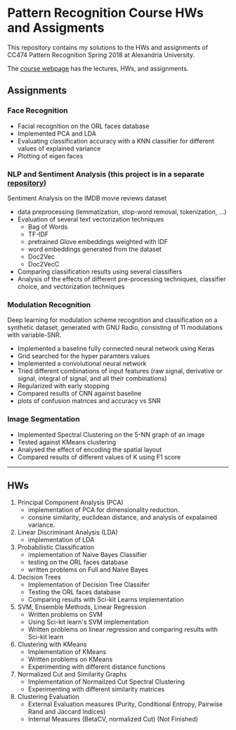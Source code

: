 # Pattern Recognition Course HWs and Assigments
This repository contains my solutions to the HWs and assignments of CC474 Pattern Recognition Spring 2018 at Alexandria University.

The [course webpage](https://sites.google.com/view/ssp-pr-torki/copy-spring-2018) has the lectures, HWs, and assignments.

## Assignments

### Face Recognition
- Facial recognition on the ORL faces database
- Implemented PCA and LDA
- Evaluating classification accuracy with a KNN classifier for different values of explained variance
- Plotting of eigen faces

### NLP and Sentiment Analysis (this project is in a separate [repository](https://github.com/abdelrahmanabdelnabi/Sentiment-Analysis))
Sentiment Analysis on the IMDB movie reviews dataset
- data preprocessing (lemmatization, stop-word removal, tokenization, ...)
- Evaluation of several text vectorization techniques
    * Bag of Words
    * TF-IDF
    * pretrained Glove embeddings weighted with IDF
    * word embeddings generated from the dataset
    * Doc2Vec
    * Doc2VecC
- Comparing classification results using several classifiers
- Analysis of the effects of different pre-processing techniques, classifier choice, and vectorization techniques

### Modulation Recognition
Deep learning for modulation scheme recognition and classification on a synthetic dataset, generated with GNU Radio, consisting of 11 modulations with variable-SNR.
- Implemented a baseline fully connected neural network using Keras
- Grid searched for the hyper paramters values
- Implemented a convolutional neural network
- Tried different combinations of input features (raw signal, derivative or signal, integral of signal, and all their combinations)
- Regularized with early stopping
- Compared results of CNN against baseline
- plots of confusion matrices and accuracy vs SNR

### Image Segmentation
- Implemented Spectral Clustering on the 5-NN graph of an image
- Tested against KMeans clustering
- Analysed the effect of encoding the spatial layout
- Compared results of different values of K using F1 score

***

## HWs
1. Principal Component Analysis (PCA)
    - implementation of PCA for dimensionality reduction.
    - consine similarity, euclidean distance, and analysis of expalained variance.
2. Linear Discriminant Analysis (LDA)
    - implementation of LDA
3. Probabilistic Classification
    - implementation of Naive Bayes Classifier
    - testing on the ORL faces database
    - written problems on Full and Naive Bayes
4. Decision Trees
    - Implementation of Decision Tree Classifer
    - Testing the ORL faces database
    - Comparing results with Sci-kit Learns implementation
5. SVM, Ensemble Methods, Linear Regression
    - Written problems on SVM
    - Using Sci-kit learn's SVM implementation
    - Written problems on linear regression and comparing results with Sci-kit learn
6. Clustering with KMeans
    - Implementation of KMeans
    - Written problems on KMeans
    - Experimenting with different distance functions
7. Normalized Cut and Similarity Graphs
    - Implementation of Normailzed Cut Spectral Clustering
    - Experimenting with different similarity matrices
8. Clustering Evaluation
    - External Evaluation measures (Purity, Conditional Entropy, Pairwise Rand and Jaccard Indices)
    - Internal Measures (BetaCV, normalized Cut) (Not Finished)
